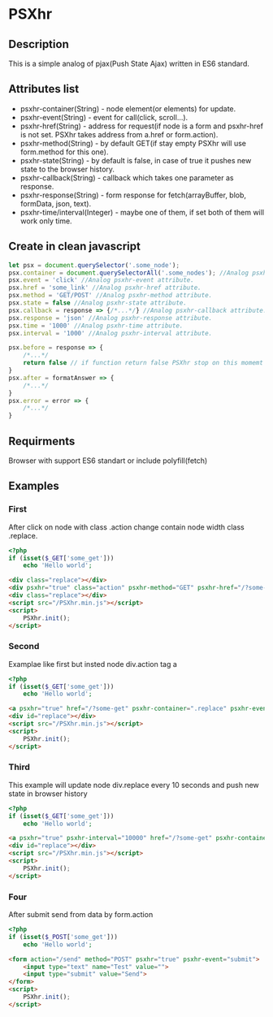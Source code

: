 # PSXhr

## Description
This is a simple analog of pjax(Push State Ajax) written in ES6 standard.

## Attributes list
* psxhr-container(String) - node element(or elements) for update.
* psxhr-event(String) - event for call(click, scroll...).
* psxhr-href(String) - address for request(if node is a form and psxhr-href is not set. PSXhr takes address from a.href or form.action).
* psxhr-method(String) - by default GET(if stay empty PSXhr will use form.method for this one).
* psxhr-state(String) - by default is false, in case of true it pushes new state to the browser history.
* psxhr-callback(String) - callback which takes one parameter as response.
* psxhr-response(String) - form response for fetch(arrayBuffer, blob, formData, json, text).
* psxhr-time/interval(Integer) - maybe one of them, if set both of them will work only time.
## Create in clean javascript
```javascript
let psx = document.querySelector('.some_node');
psx.container = document.querySelectorAll('.some_nodes'); //Analog psxhr-container attribute.
psx.event = 'click' //Analog psxhr-event attribute.
psx.href = 'some_link' //Analog psxhr-href attribute.
psx.method = 'GET/POST' //Analog psxhr-method attribute.
psx.state = false //Analog psxhr-state attribute.
psx.callback = response => {/*...*/} //Analog psxhr-callback attribute.
psx.response = 'json' //Analog psxhr-response attribute.
psx.time = '1000' //Analog psxhr-time attribute.
psx.interval = '1000' //Analog psxhr-interval attribute.

psx.before = response => {
    /*...*/
    return false // if function return false PSXhr stop on this momemt
}
psx.after = formatAnswer => {
    /*...*/
}
psx.error = error => {
    /*...*/
}

```
## Requirments
Browser with support ES6 standart or include polyfill(fetch)

## Examples
### First
 After click on node with class .action change contain node width class .replace.
```php
<?php
if (isset($_GET['some_get']))
    echo 'Hello world';
```
```html
<div class="replace"></div>
<div psxhr="true" class="action" psxhr-method="GET" psxhr-href="/?some-get" psxhr-container=".replace" psxhr-event="click">Cick me</div>
<div class="replace"></div>
<script src="/PSXhr.min.js"></script>
<script>
    PSXhr.init();
</script>
```

### Second
Examplae like first but insted node div.action tag a
```php
<?php
if (isset($_GET['some_get']))
    echo 'Hello world';
```
```html
<a psxhr="true" href="/?some-get" psxhr-container=".replace" psxhr-event="click">Click me</a>
<div id="replace"></div>
<script src="/PSXhr.min.js"></script>
<script>
    PSXhr.init();
</script>
```
### Third
This example will update node div.replace every 10 seconds and push new state in browser history
```php
<?php
if (isset($_GET['some_get']))
    echo 'Hello world';
```
```html
<a psxhr="true" psxhr-interval="10000" href="/?some-get" psxhr-container=".replace" psxhr-state="true">Click me</a>
<div id="replace"></div>
<script src="/PSXhr.min.js"></script>
<script>
    PSXhr.init();
</script>
```
### Four
After submit send from data by form.action
```php
<?php
if (isset($_POST['some_get']))
    echo 'Hello world';
```
```html
<form action="/send" method="POST" psxhr="true" psxhr-event="submit">
    <input type="text" name="Test" value="">
    <input type="submit" value="Send">
</form>
<script>
    PSXhr.init();
</script>
```
